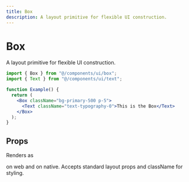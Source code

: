 ```yaml
---
title: Box
description: A layout primitive for flexible UI construction.
---
```


# Box

A layout primitive for flexible UI construction.

```jsx
import { Box } from "@/components/ui/box";
import { Text } from "@/components/ui/text";

function Example() {
  return (
    <Box className="bg-primary-500 p-5">
      <Text className="text-typography-0">This is the Box</Text>
    </Box>
  );
}
```

## Props

Renders as <div> on web and <View> on native.
Accepts standard layout props and className for styling.
